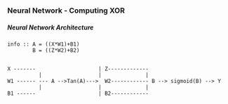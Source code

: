 ### Neural Network - Computing XOR 

##### Neural Network Architecture

    
    info :: A = ((X*W1)+B1)
            B = ((Z*W2)+B2)
    

    X -------                    | Z-------------
              |                  |              |
    W1 ------ --- A -->Tan(A)--->  W2------------ B --> sigmoid(B) --> Y
              |                  |              |
    B1 ------                    | B2------------
